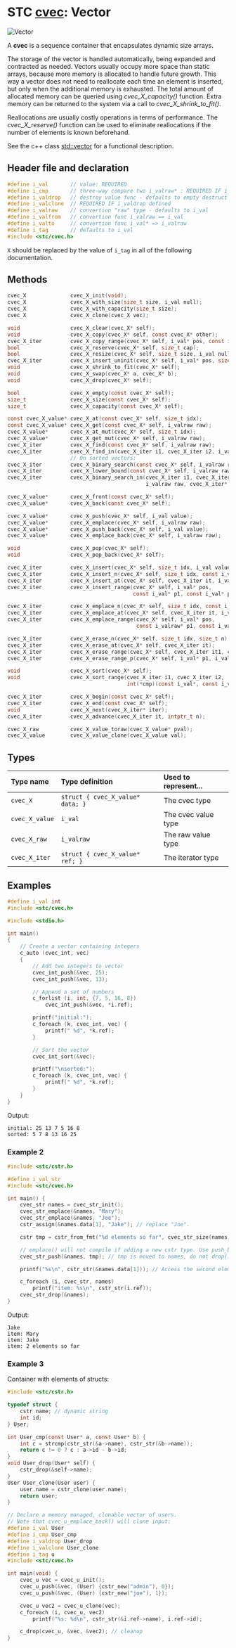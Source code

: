 # STC [cvec](../include/stc/cvec.h): Vector
![Vector](pics/vector.jpg)

A **cvec** is a sequence container that encapsulates dynamic size arrays.

The storage of the vector is handled automatically, being expanded and contracted as needed. Vectors usually occupy more space than static arrays, because more memory is allocated to handle future growth. This way a vector does not need to reallocate each time an element is inserted, but only when the additional memory is exhausted. The total amount of allocated memory can be queried using *cvec_X_capacity()* function. Extra memory can be returned to the system via a call to *cvec_X_shrink_to_fit()*.

Reallocations are usually costly operations in terms of performance. The *cvec_X_reserve()* function can be used to eliminate reallocations if the number of elements is known beforehand.

See the c++ class [std::vector](https://en.cppreference.com/w/cpp/container/vector) for a functional description.

## Header file and declaration

```c
#define i_val       // value: REQUIRED
#define i_cmp       // three-way compare two i_valraw* : REQUIRED IF i_valraw is a non-integral type
#define i_valdrop   // destroy value func - defaults to empty destruct
#define i_valclone  // REQUIRED IF i_valdrop defined
#define i_valraw    // convertion "raw" type - defaults to i_val
#define i_valfrom   // convertion func i_valraw => i_val
#define i_valto     // convertion func i_val* => i_valraw
#define i_tag       // defaults to i_val
#include <stc/cvec.h>
```
`X` should be replaced by the value of `i_tag` in all of the following documentation.

## Methods

```c
cvec_X              cvec_X_init(void);
cvec_X              cvec_X_with_size(size_t size, i_val null);
cvec_X              cvec_X_with_capacity(size_t size);
cvec_X              cvec_X_clone(cvec_X vec);

void                cvec_X_clear(cvec_X* self);
void                cvec_X_copy(cvec_X* self, const cvec_X* other);
cvec_X_iter         cvec_X_copy_range(cvec_X* self, i_val* pos, const i_val* p1, const i_val* p2);
bool                cvec_X_reserve(cvec_X* self, size_t cap);
bool                cvec_X_resize(cvec_X* self, size_t size, i_val null);
cvec_X_iter         cvec_X_insert_uninit(cvec_X* self, i_val* pos, size_t n);              // return pos iter 
void                cvec_X_shrink_to_fit(cvec_X* self);
void                cvec_X_swap(cvec_X* a, cvec_X* b);
void                cvec_X_drop(cvec_X* self);                                               // destructor

bool                cvec_X_empty(const cvec_X* self);
size_t              cvec_X_size(const cvec_X* self);
size_t              cvec_X_capacity(const cvec_X* self);

const cvec_X_value* cvec_X_at(const cvec_X* self, size_t idx);
const cvec_X_value* cvec_X_get(const cvec_X* self, i_valraw raw);                            // return NULL if not found
cvec_X_value*       cvec_X_at_mut(cvec_X* self, size_t idx);
cvec_X_value*       cvec_X_get_mut(cvec_X* self, i_valraw raw);                              // find mutable value, return value ptr
cvec_X_iter         cvec_X_find(const cvec_X* self, i_valraw raw);
cvec_X_iter         cvec_X_find_in(cvec_X_iter i1, cvec_X_iter i2, i_valraw raw);            // return cvec_X_end() if not found
                    // On sorted vectors:
cvec_X_iter         cvec_X_binary_search(const cvec_X* self, i_valraw raw);                  // at elem == raw, else end
cvec_X_iter         cvec_X_lower_bound(const cvec_X* self, i_valraw raw);                    // at first elem >= raw, else end
cvec_X_iter         cvec_X_binary_search_in(cvec_X_iter i1, cvec_X_iter i2,
                                            i_valraw raw, cvec_X_iter* lower_bound);

cvec_X_value*       cvec_X_front(const cvec_X* self);
cvec_X_value*       cvec_X_back(const cvec_X* self);

cvec_X_value*       cvec_X_push(cvec_X* self, i_val value);
cvec_X_value*       cvec_X_emplace(cvec_X* self, i_valraw raw);
cvec_X_value*       cvec_X_push_back(cvec_X* self, i_val value);                             // alias for push
cvec_X_value*       cvec_X_emplace_back(cvec_X* self, i_valraw raw);                         // alias for emplace

void                cvec_X_pop(cvec_X* self);
void                cvec_X_pop_back(cvec_X* self);                                           // alias for pop

cvec_X_iter         cvec_X_insert(cvec_X* self, size_t idx, i_val value);                    // move value 
cvec_X_iter         cvec_X_insert_n(cvec_X* self, size_t idx, const i_val[] arr, size_t n);  // move n values
cvec_X_iter         cvec_X_insert_at(cvec_X* self, cvec_X_iter it, i_val value);             // move value 
cvec_X_iter         cvec_X_insert_range(cvec_X* self, i_val* pos,
                                        const i_val* p1, const i_val* p2);

cvec_X_iter         cvec_X_emplace_n(cvec_X* self, size_t idx, const i_valraw[] arr, size_t n); // clone values
cvec_X_iter         cvec_X_emplace_at(cvec_X* self, cvec_X_iter it, i_valraw raw);
cvec_X_iter         cvec_X_emplace_range(cvec_X* self, i_val* pos,
                                         const i_valraw* p1, const i_valraw* p2);

cvec_X_iter         cvec_X_erase_n(cvec_X* self, size_t idx, size_t n);
cvec_X_iter         cvec_X_erase_at(cvec_X* self, cvec_X_iter it);
cvec_X_iter         cvec_X_erase_range(cvec_X* self, cvec_X_iter it1, cvec_X_iter it2);
cvec_X_iter         cvec_X_erase_range_p(cvec_X* self, i_val* p1, i_val* p2);

void                cvec_X_sort(cvec_X* self);
void                cvec_X_sort_range(cvec_X_iter i1, cvec_X_iter i2,
                                      int(*cmp)(const i_val*, const i_val*));

cvec_X_iter         cvec_X_begin(const cvec_X* self);
cvec_X_iter         cvec_X_end(const cvec_X* self);
void                cvec_X_next(cvec_X_iter* iter);
cvec_X_iter         cvec_X_advance(cvec_X_iter it, intptr_t n);

cvec_X_raw          cvec_X_value_toraw(cvec_X_value* pval);
cvec_X_value        cvec_X_value_clone(cvec_X_value val);
```

## Types

| Type name          | Type definition                   | Used to represent...   |
|:-------------------|:----------------------------------|:-----------------------|
| `cvec_X`           | `struct { cvec_X_value* data; }`  | The cvec type          |
| `cvec_X_value`     | `i_val`                           | The cvec value type    |
| `cvec_X_raw`       | `i_valraw`                        | The raw value type     |
| `cvec_X_iter`      | `struct { cvec_X_value* ref; }`   | The iterator type      |

## Examples
```c
#define i_val int
#include <stc/cvec.h>

#include <stdio.h>

int main()
{
    // Create a vector containing integers
    c_auto (cvec_int, vec)
    {
        // Add two integers to vector
        cvec_int_push(&vec, 25);
        cvec_int_push(&vec, 13);

        // Append a set of numbers
        c_forlist (i, int, {7, 5, 16, 8})
            cvec_int_push(&vec, *i.ref);

        printf("initial:");
        c_foreach (k, cvec_int, vec) {
            printf(" %d", *k.ref);
        }

        // Sort the vector
        cvec_int_sort(&vec);

        printf("\nsorted:");
        c_foreach (k, cvec_int, vec) {
            printf(" %d", *k.ref);
        }
    }
}
```
Output:
```
initial: 25 13 7 5 16 8
sorted: 5 7 8 13 16 25
```
### Example 2
```c
#include <stc/cstr.h>

#define i_val_str
#include <stc/cvec.h>

int main() {
    cvec_str names = cvec_str_init();
    cvec_str_emplace(&names, "Mary");
    cvec_str_emplace(&names, "Joe");
    cstr_assign(&names.data[1], "Jake"); // replace "Joe".

    cstr tmp = cstr_from_fmt("%d elements so far", cvec_str_size(names));

    // emplace() will not compile if adding a new cstr type. Use push_back():
    cvec_str_push(&names, tmp); // tmp is moved to names, do not drop() it.

    printf("%s\n", cstr_str(&names.data[1])); // Access the second element

    c_foreach (i, cvec_str, names)
        printf("item: %s\n", cstr_str(i.ref));
    cvec_str_drop(&names);
}
```
Output:
```
Jake
item: Mary
item: Jake
item: 2 elements so far
```
### Example 3

Container with elements of structs:
```c
#include <stc/cstr.h>

typedef struct {
    cstr name; // dynamic string
    int id;
} User;

int User_cmp(const User* a, const User* b) {
    int c = strcmp(cstr_str(&a->name), cstr_str(&b->name));
    return c != 0 ? c : a->id - b->id;
}
void User_drop(User* self) {
    cstr_drop(&self->name);
}
User User_clone(User user) {
    user.name = cstr_clone(user.name);
    return user;
}

// Declare a memory managed, clonable vector of users.
// Note that cvec_u_emplace_back() will clone input:
#define i_val User
#define i_cmp User_cmp
#define i_valdrop User_drop
#define i_valclone User_clone
#define i_tag u
#include <stc/cvec.h>

int main(void) {
    cvec_u vec = cvec_u_init();
    cvec_u_push(&vec, (User) {cstr_new("admin"), 0});
    cvec_u_push(&vec, (User) {cstr_new("joe"), 1});

    cvec_u vec2 = cvec_u_clone(vec);
    c_foreach (i, cvec_u, vec2)
        printf("%s: %d\n", cstr_str(&i.ref->name), i.ref->id);

    c_drop(cvec_u, &vec, &vec2); // cleanup
}
```
